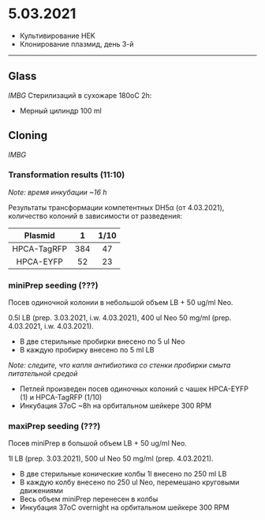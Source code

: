 5.03.2021
==========

- Культивирование HEK
- Клонирование плазмид, день 3-й

---

## Glass
*IMBG*
Стерилизаций в сухожаре 180oC 2h:
- Мерный цилиндр 100 ml


## Cloning
*IMBG*
### Transformation results (11:10)
*Note: время инкубации \~16 h*

Результаты трансформации компетентных DH5α (от 4.03.2021), количество колоний в зависимости от разведения:

Plasmid|1|1/10
:-:|:-:|:-:
HPCA-TagRFP|384|47
HPCA-EYFP|52|23

### miniPrep seeding (???)
Посев одиночной колонии в небольшой объем LB + 50 ug/ml Neo.

0.5l LB (prep. 3.03.2021, i.w. 4.03.2021), 400 ul Neo 50 mg/ml (prep. 4.03.2021, i.w. 4.03.2021).

- В две стерильные пробирки внесено по 5 ul Neo
- В каждую пробирку внесено по 5 ml LB

*Note: следите, что капля антибиотика со стенки пробирки смыта питательной средой*
- Петлей произведен посев одиночных колоний с чашек HPCA-EYFP (1) и HPCA-TagRFP (1/10) 
- Инкубация 37oC \~8h на орбитальном шейкере 300 RPM

### maxiPrep seeding (???)
Посев miniPrep в большой объем LB + 50 ug/ml Neo.

1l LB (prep. 3.03.2021), 500 ul Neo 50 mg/ml (prep. 4.03.2021).

- В две стерильные конические колбы 1l внесено по 250 ml LB
- В каждую колбу внесено по 250 ul Neo, перемешано круговыми движениями
- Весь объем miniPrep перенесен в колбы
- Инкубация 37oC overnight на орбитальном шейкере 300 RPM